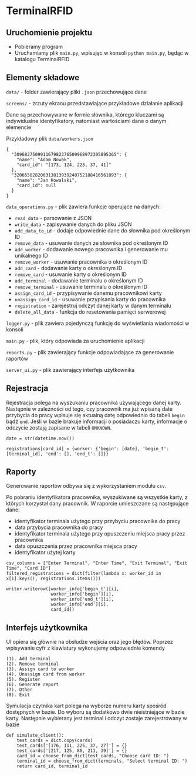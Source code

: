 # TerminalRFID

## Uruchomienie projektu
* Pobieramy program 
* Uruchamiamy plik ```main.py```, wpisując w konsoli ```python main.py```, będąc w katalogu TerminalRFID

## Elementy składowe
```data/``` - folder zawierający pliki ```.json``` przechowujące dane

```screens/``` - zrzuty ekranu przedstawiające przykładowe działanie aplikacji

Dane są przechowywane w formie słownika, którego kluczami są indywidualne identyfikatory, natomiast wartościami dane o danym elemencie

Przykładowy plik ```data/workers.json```
```
{
  "309682750991167982376509968972305895365": {
    "name": "Adam Nowak",
    "card_id": "[173, 124, 223, 37, 41]"
  },
  "320655828206313813939240752188416561093": {
    "name": "Jan Kowalski",
    "card_id": null
  }
}
```

```data_operations.py``` - plik zawiera funkcje operujące na danych:
* ```read_data``` - parsowanie z JSON
* ```write_data``` - zapisywanie danych do pliku JSON
* ```add_data_to_id``` - dodaje odpowiednie dane do słownika pod określonym ID
* ```remove_data``` - usuwanie danych ze słownika pod określonym ID
* ```add_worker``` - dodawanie nowego pracownika i generowanie mu unikalnego ID
* ```remove_worker``` - usuwanie pracownika o określonym ID
* ```add_card``` - dodawanie karty o określonym ID
* ```remove_card``` - usuwanie karty o określonym ID
* ```add_terminal``` - dodawanie terminalu o określonym ID
* ```remove_terminal``` - usuwanie terminalu o określonym ID
* ```assign_card_id``` - przypisywanie danemu pracownikowi karty
* ```unassign_card_id``` - usuwanie przypisania karty do pracownika
* ```registration``` - zarejestruj odczyt danej karty w danym terminalu
* ```delete_all_data``` - funkcja do resetowania pamięci serwerowej

```logger.py``` - plik zawiera pojedynczą funkcję do wyświetlania wiadomości w konsoli

```main.py``` - plik, który odpowiada za uruchomienie aplikacji

```reports.py``` - plik zawierający funkcje odpowiadające za generowanie raportów

```server_ui.py``` - plik zawierający interfejs użytkownika

## Rejestracja
Rejestracja polega na wyszukaniu pracownika używającego danej karty. Następnie w zależności od tego, czy pracownik ma już wpisaną date przybycia do pracy wpisuje się aktualną datę odpowiednio do tabeli ```begin``` bądź ```end```. Jeśli w bazie brakuje informacji o posiadaczu karty, informacje o odczycie zostają zapisane w tabeli ```UNKNOWN```. 

```
date = str(datetime.now())
```
```
registrations[card_id] = {worker: {'begin': [date], 'begin_t': [terminal_id], 'end': [], 'end_t': []}}
```

## Raporty
Generowanie raportów odbywa się z wykorzystaniem modułu ```csv```.

Po pobraniu identyfikatora pracownika, wyszukiwane są wszystkie karty, z których korzystał dany pracownik.
W raporcie umieszczane są następujące dane:
* identyfikator terminala użytego przy przybyciu pracownika do pracy
* data przybycia pracownika do pracy
* identyfikator terminala użytego przy opuszczeniu miejsca pracy przez pracownika
* data opuszczenia przez pracownika miejsca pracy
* identyfikator użytej karty

```
csv_columns = ["Enter Terminal", "Enter Time", "Exit Terminal", "Exit Time", "Card ID"]
filtered_registrations = dict(filter(lambda x: worker_id in x[1].keys(), registrations.items()))
```

```
writer.writerow([worker_info['begin_t'][i],
                 worker_info['begin'][i],
                 worker_info['end_t'][i],
                 worker_info['end'][i],
                 card_id])
```

## Interfejs użytkownika
UI opiera się głównie na obsłudze wejścia oraz jego błędów. Poprzez wpisywanie cyfr z klawiatury wykonujemy odpowiednie komendy
```
(1). Add terminal
(2). Remove terminal
(3). Assign card to worker
(4). Unassign card from worker
(5). Register
(6). Generate report
(7). Other
(8). Exit
```
Symulacja czytnika kart polega na wyborze numeru karty spośród dostępnych w bazie. Do wyboru są dodatkowo dwie nieistniejące w bazie karty. Następnie wybierany jest terminal i odczyt zostaje zarejestrowany w bazie

```
def simulate_client():
    test_cards = dict.copy(cards)
    test_cards['[176, 111, 225, 37, 27]'] = {}
    test_cards['[217, 125, 80, 211, 39]'] = {}
    card_id = choose_from_dict(test_cards, "Choose card ID: ")
    terminal_id = choose_from_dict(terminals, "Select terminal ID: ")
    return card_id, terminal_id
```
